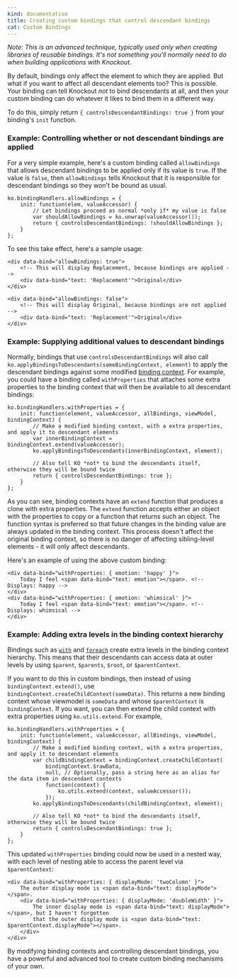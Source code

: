 ```yaml
---
kind: documentation
title: Creating custom bindings that control descendant bindings
cat: Custom Bindings
---
```


*Note: This is an advanced technique, typically used only when creating libraries of reusable bindings. It's not something you'll normally need to do when building applications with Knockout.*

By default, bindings only affect the element to which they are applied. But what if you want to affect all descendant elements too? This is possible. Your binding can tell Knockout *not* to bind descendants at all, and then your custom binding can do whatever it likes to bind them in a different way.

To do this, simply return `{ controlsDescendantBindings: true }` from your binding's `init` function.

### Example: Controlling whether or not descendant bindings are applied

For a very simple example, here's a custom binding called `allowBindings` that allows descendant bindings to be applied only if its value is `true`. If the value is `false`, then `allowBindings` tells Knockout that it is responsible for descendant bindings so they won't be bound as usual.

    ko.bindingHandlers.allowBindings = {
        init: function(elem, valueAccessor) {
            // Let bindings proceed as normal *only if* my value is false
            var shouldAllowBindings = ko.unwrap(valueAccessor());
            return { controlsDescendantBindings: !shouldAllowBindings };
        }
    };

To see this take effect, here's a sample usage:

    <div data-bind="allowBindings: true">
        <!-- This will display Replacement, because bindings are applied -->
        <div data-bind="text: 'Replacement'">Original</div>
    </div>

    <div data-bind="allowBindings: false">
        <!-- This will display Original, because bindings are not applied -->
        <div data-bind="text: 'Replacement'">Original</div>
    </div>

### Example: Supplying additional values to descendant bindings

Normally, bindings that use `controlsDescendantBindings` will also call `ko.applyBindingsToDescendants(someBindingContext, element)` to apply the descendant bindings against some modified [binding context](binding-context.html). For example, you could have a binding called `withProperties` that attaches some extra properties to the binding context that will then be available to all descendant bindings:

    ko.bindingHandlers.withProperties = {
        init: function(element, valueAccessor, allBindings, viewModel, bindingContext) {
            // Make a modified binding context, with a extra properties, and apply it to descendant elements
            var innerBindingContext = bindingContext.extend(valueAccessor);
            ko.applyBindingsToDescendants(innerBindingContext, element);

            // Also tell KO *not* to bind the descendants itself, otherwise they will be bound twice
            return { controlsDescendantBindings: true };
        }
    };

As you can see, binding contexts have an `extend` function that produces a clone with extra properties. The `extend` function accepts either an object with the properties to copy or a function that returns such an object. The function syntax is preferred so that future changes in the binding value are always updated in the binding context. This process doesn't affect the original binding context, so there is no danger of affecting sibling-level elements - it will only affect descendants.

Here's an example of using the above custom binding:

    <div data-bind="withProperties: { emotion: 'happy' }">
        Today I feel <span data-bind="text: emotion"></span>. <!-- Displays: happy -->
    </div>
    <div data-bind="withProperties: { emotion: 'whimsical' }">
        Today I feel <span data-bind="text: emotion"></span>. <!-- Displays: whimsical -->
    </div>

### Example: Adding extra levels in the binding context hierarchy

Bindings such as [`with`](with-binding.html) and [`foreach`](foreach-binding.html) create extra levels in the binding context hierarchy. This means that their descendants can access data at outer levels by using `$parent`, `$parents`, `$root`, or `$parentContext`.

If you want to do this in custom bindings, then instead of using `bindingContext.extend()`, use `bindingContext.createChildContext(someData)`. This returns a new binding context whose viewmodel is `someData` and whose `$parentContext` is `bindingContext`. If you want, you can then extend the child context with extra properties using `ko.utils.extend`. For example,

    ko.bindingHandlers.withProperties = {
        init: function(element, valueAccessor, allBindings, viewModel, bindingContext) {
            // Make a modified binding context, with a extra properties, and apply it to descendant elements
            var childBindingContext = bindingContext.createChildContext(
                bindingContext.$rawData,
                null, // Optionally, pass a string here as an alias for the data item in descendant contexts
                function(context) {
                    ko.utils.extend(context, valueAccessor());
                });
            ko.applyBindingsToDescendants(childBindingContext, element);

            // Also tell KO *not* to bind the descendants itself, otherwise they will be bound twice
            return { controlsDescendantBindings: true };
        }
    };

This updated `withProperties` binding could now be used in a nested way, with each level of nesting able to access the parent level via `$parentContext`:

    <div data-bind="withProperties: { displayMode: 'twoColumn' }">
        The outer display mode is <span data-bind="text: displayMode"></span>.
        <div data-bind="withProperties: { displayMode: 'doubleWidth' }">
            The inner display mode is <span data-bind="text: displayMode"></span>, but I haven't forgotten
            that the outer display mode is <span data-bind="text: $parentContext.displayMode"></span>.
        </div>
    </div>

By modifying binding contexts and controlling descendant bindings, you have a powerful and advanced tool to create custom binding mechanisms of your own.
